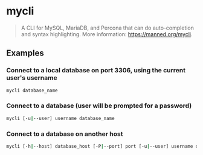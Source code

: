 # mycli

> A CLI for MySQL, MariaDB, and Percona that can do auto-completion and syntax highlighting. More information: <https://manned.org/mycli>.

## Examples

### Connect to a local database on port 3306, using the current user's username

```bash
mycli database_name
```

### Connect to a database (user will be prompted for a password)

```bash
mycli [-u|--user] username database_name
```

### Connect to a database on another host

```bash
mycli [-h|--host] database_host [-P|--port] port [-u|--user] username database_name
```
